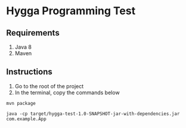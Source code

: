 # Hygga Programming Test
## Requirements
1. Java 8
2. Maven
## Instructions
1. Go to the root of the project
2. In the terminal, copy the commands below

```mvn package```

```java -cp target/hygga-test-1.0-SNAPSHOT-jar-with-dependencies.jar com.example.App```
